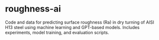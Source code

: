# roughness-ai
Code and data for predicting surface roughness (Ra) in dry turning of AISI H13 steel using machine learning and GPT-based models. Includes experiments, model training, and evaluation scripts.
